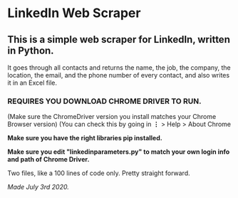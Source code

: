 # LinkedIn Web Scraper

## This is a simple web scraper for LinkedIn, written in Python. 

It goes through all contacts and returns the name, the job, the company, the location, the email, and the phone number of every contact, and also writes it in an Excel file.

### REQUIRES YOU DOWNLOAD CHROME DRIVER TO RUN. 
(Make sure the ChromeDriver version you install matches your Chrome Browser version)
(You can check this by going in  **⋮** > Help > About Chrome 

**Make sure you have the right libraries pip installed.**

**Make sure you edit "linkedinparameters.py" to match your own login info and path of Chrome Driver.**

Two files, like a 100 lines of code only. Pretty straight forward. 

*Made July 3rd 2020.*

